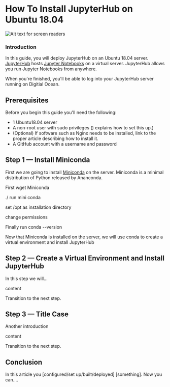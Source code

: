 <!--
Before submission,  create a new Droplet and test your article from start to finish on it exactly as written. 
Cut and paste commands from the article into your terminal exactly. 
If you find yourself executing a command that isn't in the article, 
incorporate it into the article to make sure the reader gets the exact same results. 
DO will test the article and send it back if DO runs into technical problems, which significantly slows down the publication process.
-->


# How To Install JupyterHub on Ubuntu 18.04

![Alt text for screen readers](https://imgur.com/HeHb8Jt)

### Introduction
<!-- 
Introductory paragraph about the topic that explains what this topic is about and why the reader should care; what problem does it solve?
-->

In this guide, you will deploy JupyterHub on an Ubuntu 18.04 server. [JupyterHub](#) hosts [Jupyter Notebooks](#) on a virtual server. JupyterHub allows you run Jupyter Notebooks from anywhere.

When you're finished, you'll be able to log into your JupyterHub server running on Digitial Ocean.

## Prerequisites

<!-- Prerequisites are important. Learn more at https://do.co/style#prerequisites -->

Before you begin this guide you'll need the following:

- 1 Ubuntu18.04 server <!-- Also specify the amount of RAM the server needs if relevant. -->
- A non-root user with sudo privileges (<insert link to Initial Server Setup article for the OS used in this tutorial>) explains how to set this up.)
- (Optional) If software such as Nginx needs to be installed, link to the proper article describing how to install it.
- A GitHub account with a username and password

## Step 1 — Install Miniconda

First we are going to install [Miniconda](#) on the server. Miniconda is a minimal distribution of Python released by Ananconda. 

First wget Miniconda

./ run mini conda

set /opt as installation directory

change permissions

Finally run conda --version

<!--
When showing a command, explain the command first by talking about what it does. Then show the command.

If showing a configuration file, try to show only the relevant parts and explain what needs to change.
-->

Now that Miniconda is installed on the server, we will use conda to create a virtual environment and install JupyterHub

## Step 2 — Create a Virtual Environment and Install JupyterHub

In this step we will...

content

Transition to the next step.

## Step 3 — Title Case

Another introduction

content

Transition to the next step.

## Conclusion

In this article you [configured/set up/built/deployed] [something]. Now you can....

<!-- Speak  to reader benefits of this technique or procedure and optionally provide places for further exploration. -->

<!-- Some examples of how to mark up various things

This is _italics_ and this is **bold**.

Only use italics and bold for specific things. Learn more at https://do.co/style#bold-and-italics

This is `inline code`. Use it for referencing package names and commands.

Here's a command someone types in the Terminal:

```command
sudo nano /etc/nginx/sites-available/default
```

Here's a configuration file. The label on the first line lets you clearly state the file that's being shown or modified:

```nginx
[label /etc/nginx/sites-available/default]
server {
    listen 80 default_server;
    listen [::]:80 default_server ipv6only=on;

    root <^>/usr/share/nginx/html<^>;
    index index.html index.htm;

    server_name localhost;

    location / {
        try_files $uri $uri/ =404;
    }
}
```

Here's output from a command:

```
[secondary_label Output]
Could not connect to Redis at 127.0.0.1:6379: Connection refused
```

Learn about formatting commands and terminal output at https://do.co/style#code

Key presses should be written in ALLCAPS with in-line code formatting: `ENTER`.

Use a plus symbol (+) if keys need to be pressed simultaneously: `CTRL+C`.

This is a <^>variable<^>.

This is an `<^>in-line code variable<^>`

Learn more about how to use variables to highlight important items at https://do.co/style#variables

Use `<^>your_server_ip<^>` when referencing the IP of the server.  Use `111.111.111.111` and `222.222.222.222` if you need other IP addresses in examples.

Learn more about host names and domains at https://do.co/style#users-hostnames-and-domains

<$>[note]
**Note:** This is a note.
<$>

<$>[warning]
**Warning:** This is a warning.
<$>

Learn more about notes at https://do.co/style#notes-and-warnings

Screenshots should be in PNG format and hosted on imgur. Embed them in the article using the following format:

![Alt text for screen readers](/path/to/img.png)

Learn more about images at https://do.co/style#images-and-other-assets
-->

